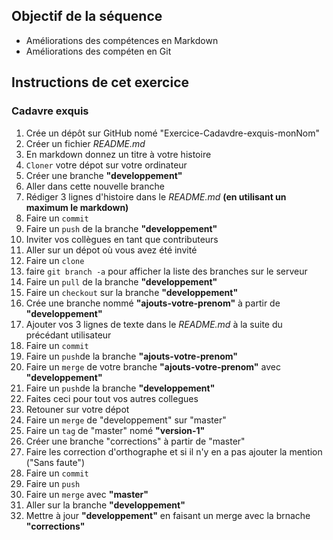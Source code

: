 ## Objectif de la séquence

- Améliorations des compétences en Markdown
- Améliorations des compéten en Git

## Instructions de cet exercice

### Cadavre exquis

1. Crée un dépôt sur GitHub nomé "Exercice-Cadavdre-exquis-monNom"
1. Créer un fichier *README.md*
1. En markdown donnez un titre à votre histoire
1. `Cloner` votre dépot sur votre ordinateur
1. Créer une branche __"developpement"__
1. Aller dans cette nouvelle branche
1. Rédiger 3 lignes d'histoire dans le *README.md* __(en utilisant un maximum le markdown)__
1. Faire un `commit`
1. Faire un `push` de la branche __"developpement"__
1. Inviter vos collègues en tant que contributeurs
1. Aller sur un dépot où vous avez été invité
1. Faire un `clone`
1. faire `git branch -a` pour afficher la liste des branches sur le serveur
1. Faire un `pull` de la branche __"developpement"__
1. Faire un `checkout` sur la branche __"developpement"__
1. Crée une branche nommé __"ajouts-votre-prenom"__ à partir de __"developpement"__
1. Ajouter vos 3 lignes de texte dans le *README.md* à la suite du précédant utilisateur
1. Faire un `commit` 
1. Faire un `push`de la branche  __"ajouts-votre-prenom"__
1. Faire un `merge` de votre branche __"ajouts-votre-prenom"__ avec __"developpement"__
1. Faire un `push`de la branche  __"developpement"__
1. Faites ceci pour tout vos autres collegues
1. Retouner sur votre dépot
1. Faire un `merge` de "developpement" sur "master"
1. Faire un `tag` de "master" nomé __"version-1"__
1. Créer une branche "corrections" à partir de "master"
1. Faire les correction d'orthographe et si il n'y en a pas ajouter la mention ("Sans faute")
1. Faire un `commit` 
1. Faire un `push`
1. Faire un `merge` avec __"master"__
1. Aller sur la branche __"developpement"__
1. Mettre à jour __"developpement"__ en faisant un merge avec la brnache __"corrections"__
